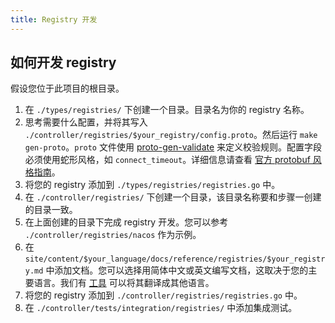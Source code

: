 ```yaml
---
title: Registry 开发
---
```


## 如何开发 registry

假设您位于此项目的根目录。

1. 在 `./types/registries/` 下创建一个目录。目录名为你的 registry 名称。
2. 思考需要什么配置，并将其写入 `./controller/registries/$your_registry/config.proto`。然后运行 `make gen-proto`。`proto` 文件使用 [proto-gen-validate](https://github.com/bufbuild/protoc-gen-validate?tab=readme-ov-file#constraint-rules) 来定义校验规则。配置字段必须使用蛇形风格，如 `connect_timeout`。详细信息请查看 [官方 protobuf 风格指南](https://protobuf.dev/programming-guides/style/)。
3. 将您的 registry 添加到 `./types/registries/registries.go` 中。
4. 在 `./controller/registries/` 下创建一个目录，该目录名称要和步骤一创建的目录一致。
5. 在上面创建的目录下完成 registry 开发。您可以参考 `./controller/registries/nacos` 作为示例。
6. 在 `site/content/$your_language/docs/reference/registries/$your_registry.md` 中添加文档。您可以选择用简体中文或英文编写文档，这取决于您的主要语言。我们有 [工具](https://github.com/mosn/htnn/tree/main/site#cmdtranslator) 可以将其翻译成其他语言。
7. 将您的 registry 添加到 `./controller/registries/registries.go` 中。
8. 在 `./controller/tests/integration/registries/` 中添加集成测试。
